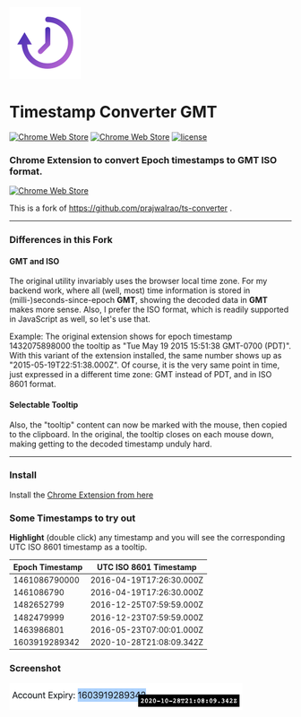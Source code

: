 ![Timestamp Converter GMT Icon](https://raw.githubusercontent.com/m9aertner/ts-converter/master/src/icons/icon_128x128.png)

# Timestamp Converter GMT
[![Chrome Web Store](https://img.shields.io/chrome-web-store/v/hmneiieiipdcnffddenpfdbocjndjlni.svg?maxAge=2592000)](https://chrome.google.com/webstore/detail/timestamp-converter/hmneiieiipdcnffddenpfdbocjndjlni) [![Chrome Web Store](https://img.shields.io/chrome-web-store/d/hmneiieiipdcnffddenpfdbocjndjlni.svg?maxAge=2592000?style=plastic)](https://chrome.google.com/webstore/detail/timestamp-converter/hmneiieiipdcnffddenpfdbocjndjlni) [![license](https://img.shields.io/github/license/m9aertner/ts-converter.svg?maxAge=2592000)]()

### Chrome Extension to convert Epoch timestamps to GMT ISO format.

[![Chrome Web Store](https://developer.chrome.com/webstore/images/ChromeWebStore_Badge_v2_206x58.png)](https://chrome.google.com/webstore/detail/timestamp-converter/hmneiieiipdcnffddenpfdbocjndjlni)

This is a fork of https://github.com/prajwalrao/ts-converter .

****
### Differences in this Fork

#### GMT and ISO

The original utility invariably uses the browser local time zone. For my backend work, where all (well, most) time information is stored in (milli-)seconds-since-epoch **GMT**, showing the decoded data in **GMT** makes more sense. Also, I prefer the ISO format, which is readily supported in JavaScript as well, so let's use that.

Example: The original extension shows for epoch timestamp 1432075898000 the tooltip as "Tue May 19 2015 15:51:38 GMT-0700 (PDT)". With this variant of the extension installed, the same number shows up as "2015-05-19T22:51:38.000Z". Of course, it is the very same point in time, just expressed in a different time zone: GMT instead of PDT, and in ISO 8601 format.

#### Selectable Tooltip

Also, the "tooltip" content can now be marked with the mouse, then copied to the clipboard. In the original, the tooltip closes on each mouse down, making getting to the decoded timestamp unduly hard.

****
### Install

Install the [Chrome Extension from here](https://chrome.google.com/webstore/detail/timestamp-converter/hmneiieiipdcnffddenpfdbocjndjlni)

### Some Timestamps to try out

**Highlight** (double click) any timestamp and you will see the corresponding UTC ISO 8601 timestamp as a tooltip.

| Epoch Timestamp | UTC ISO 8601 Timestamp   |
| --------------- | ------------------------ |
| 1461086790000   | 2016-04-19T17:26:30.000Z |         
| 1461086790      | 2016-04-19T17:26:30.000Z |
| 1482652799      | 2016-12-25T07:59:59.000Z |
| 1482479999      | 2016-12-23T07:59:59.000Z |
| 1463986801      | 2016-05-23T07:00:01.000Z |
| 1603919289342   | 2020-10-28T21:08:09.342Z |

### Screenshot


![](screenshots/ts-screenshot-gmt.png)



